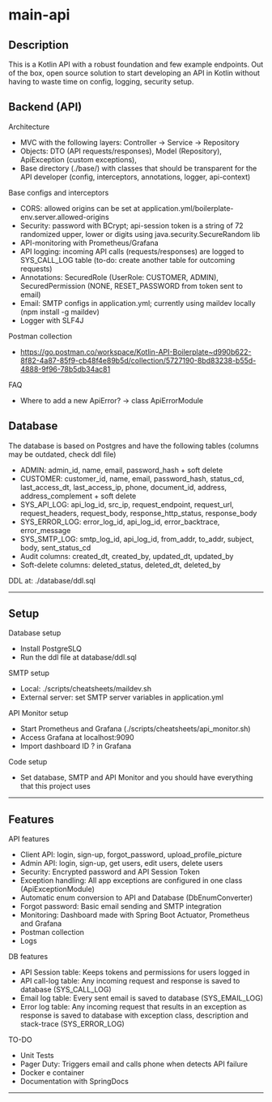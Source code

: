 # main-api

## Description

This is a Kotlin API with a robust foundation and few example endpoints. Out of the box, open source solution to start developing an API in Kotlin without having to waste time on config, logging, security setup.

## Backend (API)

Architecture
- MVC with the following layers: Controller -> Service -> Repository
- Objects: DTO (API requests/responses), Model (Repository), ApiException (custom exceptions),
- Base directory (./base/) with classes that should be transparent for the API developer (config, interceptors, annotations, logger, api-context)

Base configs and interceptors
- CORS: allowed origins can be set at application.yml/boilerplate-env.server.allowed-origins
- Security: password with BCrypt; api-session token is a string of 72 randomized upper, lower or digits using java.security.SecureRandom lib 
- API-monitoring with Prometheus/Grafana
- API logging: incoming API calls (requests/responses) are logged to SYS_CALL_LOG table (to-do: create another table for outcoming requests)
- Annotations: SecuredRole (UserRole: CUSTOMER, ADMIN), SecuredPermission (NONE, RESET_PASSWORD from token sent to email)
- Email: SMTP configs in application.yml; currently using maildev locally (npm install -g maildev)
- Logger with SLF4J

Postman collection
- https://go.postman.co/workspace/Kotlin-API-Boilerplate~d990b622-8f82-4a87-85f9-cb48f4e89b5d/collection/5727190-8bd83238-b55d-4888-9f96-78b5db34ac81

FAQ
- Where to add a new ApiError? -> class ApiErrorModule

## Database

The database is based on Postgres and have the following tables (columns may be outdated, check ddl file)
- ADMIN: admin_id, name, email, password_hash + soft delete
- CUSTOMER: customer_id, name, email, password_hash, status_cd, last_access_dt, last_access_ip, phone, document_id, address, address_complement + soft delete 
- SYS_API_LOG: api_log_id, src_ip, request_endpoint, request_url, request_headers, request_body, response_http_status, response_body
- SYS_ERROR_LOG: error_log_id, api_log_id, error_backtrace, error_message
- SYS_SMTP_LOG: smtp_log_id, api_log_id, from_addr, to_addr, subject, body, sent_status_cd
- Audit columns: created_dt, created_by, updated_dt, updated_by
- Soft-delete columns: deleted_status, deleted_dt, deleted_by

DDL at: ./database/ddl.sql

---

## Setup

Database setup
- Install PostgreSLQ
- Run the ddl file at database/ddl.sql

SMTP setup
- Local: ./scripts/cheatsheets/maildev.sh
- External server: set SMTP server variables in application.yml

API Monitor setup
- Start Prometheus and Grafana (./scripts/cheatsheets/api_monitor.sh)
- Access Grafana at localhost:9090
- Import dashboard ID ? in Grafana

Code setup
- Set database, SMTP and API Monitor and you should have everything that this project uses

---

## Features

API features
- Client API: login, sign-up, forgot_password, upload_profile_picture
- Admin API: login, sign-up, get users, edit users, delete users
- Security: Encrypted password and API Session Token
- Exception handling: All app exceptions are configured in one class (ApiExceptionModule)
- Automatic enum conversion to API and Database (DbEnumConverter)
- Forgot password: Basic email sending and SMTP integration
- Monitoring: Dashboard made with Spring Boot Actuator, Prometheus and Grafana
- Postman collection
- Logs

DB features
- API Session table: Keeps tokens and permissions for users logged in
- API call-log table: Any incoming request and response is saved to database (SYS_CALL_LOG)
- Email log table: Every sent email is saved to database (SYS_EMAIL_LOG)
- Error log table: Any incoming request that results in an exception as response is saved to database with exception class, description and stack-trace (SYS_ERROR_LOG)

TO-DO
- Unit Tests
- Pager Duty: Triggers email and calls phone when detects API failure
- Docker e container
- Documentation with SpringDocs

---



